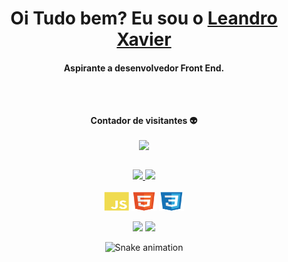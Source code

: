 <div>
  
  <h1 align="center">
    Oi Tudo bem? Eu sou o 
    <a href="https://www.linkedin.com/in/leandro-xavier-7a2569165/">Leandro Xavier</a>
  </h1>
  
  <h4 align="center">
    Aspirante a desenvolvedor Front End.
  </h4>
  <br>
  
<div align="center">
<br><p align="centre"><b>Contador de visitantes 👽 </b></p>  
<p align="center"><img align="center" src="https://profile-counter.glitch.me/{Xavvir}/count.svg" /></p> 
<br>
</div>
  
</div>
<div align="center">
  <a href="https://github.com/yure07">
    <img height="150em" src="https://github-readme-stats.vercel.app/api?username=xavvir&count_private=true&include_all_commits=true&show_icons=true&theme=dracula&hide_border=false&show_owner=true"/>
    <img height="150em" src="https://github-readme-stats.vercel.app/api/top-langs/?username=xavvir&theme=dracula&hide_border=false&&layout=compact"/>
  </a>
</div>
<div align="center" valign="top"><br>
  <img align="center" alt="Js" height="30" width="40" src="https://raw.githubusercontent.com/devicons/devicon/master/icons/javascript/javascript-plain.svg">
  <img align="center" alt="HTML" height="30" width="40" src="https://raw.githubusercontent.com/devicons/devicon/master/icons/html5/html5-original.svg">
  <img align="center" alt="CSS" height="30" width="40" src="https://raw.githubusercontent.com/devicons/devicon/master/icons/css3/css3-original.svg">
</div><br>
<div align="center">
  <a href="https://www.linkedin.com/in/leandro-xavier-7a2569165/" target="_blank"><img src="https://img.shields.io/badge/-LinkedIn-%230077B5?style=for-the-badge&logo=linkedin&logoColor=white" target="_blank"></a> 
  <a href="mailto:leandroxm1997@hotmail.com"><img src="https://img.shields.io/badge/-Gmail-%23333?style=for-the-badge&logo=gmail&logoColor=white" target="_blank"></a>
</div>

<div align="center">

  ![Snake animation](https://github.com/danielbped/danielbped/blob/output/github-contribution-grid-snake.svg)

</div>
